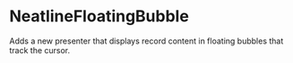 # NeatlineFloatingBubble

Adds a new presenter that displays record content in floating bubbles that track the cursor.
